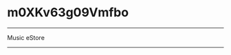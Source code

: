 m0XKv63g09Vmfbo
===============

------------------------------------------------
Music eStore

-----------------------------------------------